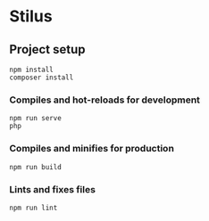 # Stilus

## Project setup
```
npm install
composer install
```

### Compiles and hot-reloads for development
```
npm run serve
php 
```

### Compiles and minifies for production
```
npm run build
```

### Lints and fixes files
```
npm run lint
```
